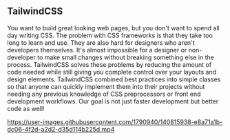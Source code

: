 ## TailwindCSS
You want to build great looking web pages, but you don't want to spend all day writing CSS.
The problem with CSS frameworks is that they take too long to learn and use. They are also hard for designers who aren't developers themselves. 
It's almost impossible for a designer or non-developer to make small changes without breaking something else in the process.
TailwindCSS solves these problems by reducing the amount of code needed while still giving you complete control over your layouts and design elements. 
TailwindCSS combined best practices into simple classes so that anyone can quickly implement them into their projects without needing any previous knowledge 
of CSS preprocessors or front end development workflows. Our goal is not just faster development but better code as well!




https://user-images.githubusercontent.com/1790940/140815938-e8a71a1b-dc06-4f2d-a2d2-d35d114b225d.mp4

